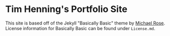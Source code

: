 # Tim Henning's Portfolio Site

This site is based off of the Jekyll "Basically Basic" theme by [Michael Rose](github.com/mmistakes). License information for Basically Basic can be found under `License.md`.